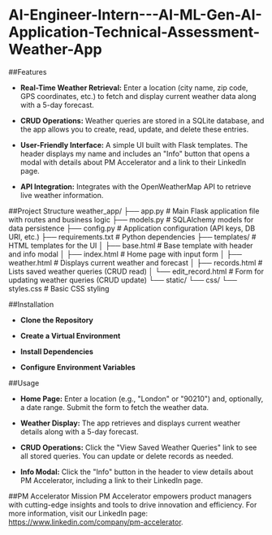 # AI-Engineer-Intern---AI-ML-Gen-AI-Application-Technical-Assessment-Weather-App

##Features
- **Real-Time Weather Retrieval:**
Enter a location (city name, zip code, GPS coordinates, etc.) to fetch and display current weather data along with a 5-day forecast.

- **CRUD Operations:**
Weather queries are stored in a SQLite database, and the app allows you to create, read, update, and delete these entries.

- **User-Friendly Interface:**
A simple UI built with Flask templates. The header displays my name and includes an "Info" button that opens a modal with details about PM Accelerator and a link to their LinkedIn page.

- **API Integration:**
Integrates with the OpenWeatherMap API to retrieve live weather information.

##Project Structure
weather_app/
├── app.py # Main Flask application file with routes and business logic
├── models.py # SQLAlchemy models for data persistence
├── config.py # Application configuration (API keys, DB URI, etc.)
├── requirements.txt # Python dependencies
├── templates/ # HTML templates for the UI
│ ├── base.html # Base template with header and info modal
│ ├── index.html # Home page with input form
│ ├── weather.html # Displays current weather and forecast
│ ├── records.html # Lists saved weather queries (CRUD read)
│ └── edit_record.html # Form for updating weather queries (CRUD update)
└── static/
└── css/
└── styles.css # Basic CSS styling

##Installation
- **Clone the Repository**

- **Create a Virtual Environment**

- **Install Dependencies**

- **Configure Environment Variables**

##Usage
- **Home Page:**
Enter a location (e.g., "London" or "90210") and, optionally, a date range. Submit the form to fetch the weather data.

- **Weather Display:**
The app retrieves and displays current weather details along with a 5-day forecast.

- **CRUD Operations:**
Click the "View Saved Weather Queries" link to see all stored queries. You can update or delete records as needed.

- **Info Modal:**
Click the "Info" button in the header to view details about PM Accelerator, including a link to their LinkedIn page.

##PM Accelerator Mission
PM Accelerator empowers product managers with cutting-edge insights and tools to drive innovation and efficiency. For more information, visit our LinkedIn page: https://www.linkedin.com/company/pm-accelerator.
